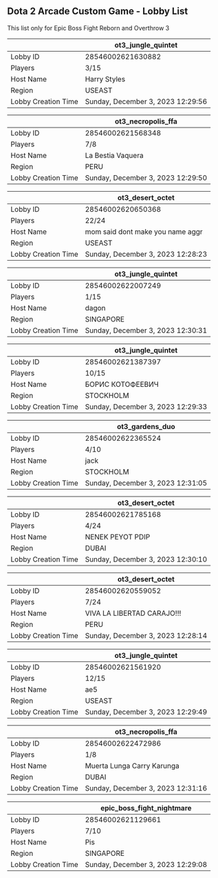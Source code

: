 ## Dota 2 Arcade Custom Game - Lobby List

This list only for Epic Boss Fight Reborn and Overthrow 3

|  | ot3_jungle_quintet |
| ------ | ------ |
| Lobby ID | 28546002621630882 |
| Players | 3/15 |
| Host Name | Harry Styles |
| Region | USEAST |
| Lobby Creation Time | Sunday, December 3, 2023 12:29:56 |


|  | ot3_necropolis_ffa |
| ------ | ------ |
| Lobby ID | 28546002621568348 |
| Players | 7/8 |
| Host Name | La Bestia Vaquera |
| Region | PERU |
| Lobby Creation Time | Sunday, December 3, 2023 12:29:50 |


|  | ot3_desert_octet |
| ------ | ------ |
| Lobby ID | 28546002620650368 |
| Players | 22/24 |
| Host Name | mom said dont make you name aggr |
| Region | USEAST |
| Lobby Creation Time | Sunday, December 3, 2023 12:28:23 |


|  | ot3_jungle_quintet |
| ------ | ------ |
| Lobby ID | 28546002622007249 |
| Players | 1/15 |
| Host Name | dagon |
| Region | SINGAPORE |
| Lobby Creation Time | Sunday, December 3, 2023 12:30:31 |


|  | ot3_jungle_quintet |
| ------ | ------ |
| Lobby ID | 28546002621387397 |
| Players | 10/15 |
| Host Name | БОРИС КОТОФЕЕВИЧ |
| Region | STOCKHOLM |
| Lobby Creation Time | Sunday, December 3, 2023 12:29:33 |


|  | ot3_gardens_duo |
| ------ | ------ |
| Lobby ID | 28546002622365524 |
| Players | 4/10 |
| Host Name | jack |
| Region | STOCKHOLM |
| Lobby Creation Time | Sunday, December 3, 2023 12:31:05 |


|  | ot3_desert_octet |
| ------ | ------ |
| Lobby ID | 28546002621785168 |
| Players | 4/24 |
| Host Name | NENEK PEYOT PDIP |
| Region | DUBAI |
| Lobby Creation Time | Sunday, December 3, 2023 12:30:10 |


|  | ot3_desert_octet |
| ------ | ------ |
| Lobby ID | 28546002620559052 |
| Players | 7/24 |
| Host Name | VIVA LA LIBERTAD CARAJO!!! |
| Region | PERU |
| Lobby Creation Time | Sunday, December 3, 2023 12:28:14 |


|  | ot3_jungle_quintet |
| ------ | ------ |
| Lobby ID | 28546002621561920 |
| Players | 12/15 |
| Host Name | ae5 |
| Region | USEAST |
| Lobby Creation Time | Sunday, December 3, 2023 12:29:49 |


|  | ot3_necropolis_ffa |
| ------ | ------ |
| Lobby ID | 28546002622472986 |
| Players | 1/8 |
| Host Name | Muerta Lunga Carry Karunga |
| Region | DUBAI |
| Lobby Creation Time | Sunday, December 3, 2023 12:31:16 |


|  | epic_boss_fight_nightmare |
| ------ | ------ |
| Lobby ID | 28546002621129661 |
| Players | 7/10 |
| Host Name | Pis |
| Region | SINGAPORE |
| Lobby Creation Time | Sunday, December 3, 2023 12:29:08 |


